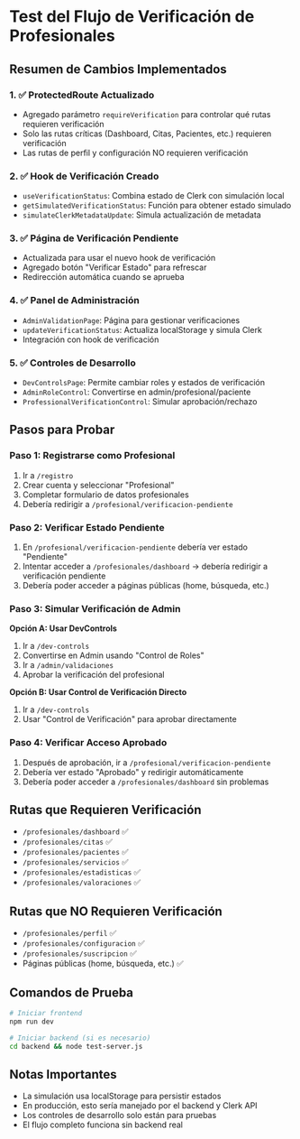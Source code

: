 # Test del Flujo de Verificación de Profesionales

## Resumen de Cambios Implementados

### 1. ✅ ProtectedRoute Actualizado
- Agregado parámetro `requireVerification` para controlar qué rutas requieren verificación
- Solo las rutas críticas (Dashboard, Citas, Pacientes, etc.) requieren verificación
- Las rutas de perfil y configuración NO requieren verificación

### 2. ✅ Hook de Verificación Creado
- `useVerificationStatus`: Combina estado de Clerk con simulación local
- `getSimulatedVerificationStatus`: Función para obtener estado simulado
- `simulateClerkMetadataUpdate`: Simula actualización de metadata

### 3. ✅ Página de Verificación Pendiente
- Actualizada para usar el nuevo hook de verificación
- Agregado botón "Verificar Estado" para refrescar
- Redirección automática cuando se aprueba

### 4. ✅ Panel de Administración
- `AdminValidationPage`: Página para gestionar verificaciones
- `updateVerificationStatus`: Actualiza localStorage y simula Clerk
- Integración con hook de verificación

### 5. ✅ Controles de Desarrollo
- `DevControlsPage`: Permite cambiar roles y estados de verificación
- `AdminRoleControl`: Convertirse en admin/profesional/paciente
- `ProfessionalVerificationControl`: Simular aprobación/rechazo

## Pasos para Probar

### Paso 1: Registrarse como Profesional
1. Ir a `/registro`
2. Crear cuenta y seleccionar "Profesional"
3. Completar formulario de datos profesionales
4. Debería redirigir a `/profesional/verificacion-pendiente`

### Paso 2: Verificar Estado Pendiente
1. En `/profesional/verificacion-pendiente` debería ver estado "Pendiente"
2. Intentar acceder a `/profesionales/dashboard` → debería redirigir a verificación pendiente
3. Debería poder acceder a páginas públicas (home, búsqueda, etc.)

### Paso 3: Simular Verificación de Admin
**Opción A: Usar DevControls**
1. Ir a `/dev-controls`
2. Convertirse en Admin usando "Control de Roles"
3. Ir a `/admin/validaciones`
4. Aprobar la verificación del profesional

**Opción B: Usar Control de Verificación Directo**
1. Ir a `/dev-controls`
2. Usar "Control de Verificación" para aprobar directamente

### Paso 4: Verificar Acceso Aprobado
1. Después de aprobación, ir a `/profesional/verificacion-pendiente`
2. Debería ver estado "Aprobado" y redirigir automáticamente
3. Debería poder acceder a `/profesionales/dashboard` sin problemas

## Rutas que Requieren Verificación
- `/profesionales/dashboard` ✅
- `/profesionales/citas` ✅
- `/profesionales/pacientes` ✅
- `/profesionales/servicios` ✅
- `/profesionales/estadisticas` ✅
- `/profesionales/valoraciones` ✅

## Rutas que NO Requieren Verificación
- `/profesionales/perfil` ✅
- `/profesionales/configuracion` ✅
- `/profesionales/suscripcion` ✅
- Páginas públicas (home, búsqueda, etc.) ✅

## Comandos de Prueba
```bash
# Iniciar frontend
npm run dev

# Iniciar backend (si es necesario)
cd backend && node test-server.js
```

## Notas Importantes
- La simulación usa localStorage para persistir estados
- En producción, esto sería manejado por el backend y Clerk API
- Los controles de desarrollo solo están para pruebas
- El flujo completo funciona sin backend real
